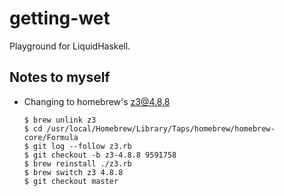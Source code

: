 # getting-wet

Playground for LiquidHaskell.

## Notes to myself

* Changing to homebrew's z3@4.8.8

  ```shell_session
  $ brew unlink z3
  $ cd /usr/local/Homebrew/Library/Taps/homebrew/homebrew-core/Formula
  $ git log --follow z3.rb
  $ git checkout -b z3-4.8.8 9591758
  $ brew reinstall ./z3.rb
  $ brew switch z3 4.8.8
  $ git checkout master
  ```
